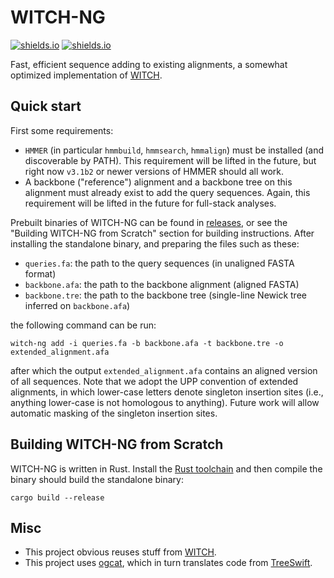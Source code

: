 WITCH-NG
================

[![shields.io](https://img.shields.io/badge/recommended_version-0.0.2-blue?style=for-the-badge)](https://github.com/RuneBlaze/WITCH-NG/releases/tag/v0.0.2) [![shields.io](https://img.shields.io/badge/research_paper-biorxiv_preprint-blue?style=for-the-badge)](https://www.biorxiv.org/content/10.1101/2022.08.08.503232v1)

Fast, efficient sequence adding to existing alignments, a somewhat optimized implementation of [WITCH](https://github.com/c5shen/WITCH).

## Quick start

First some requirements:

 - `HMMER` (in particular `hmmbuild`, `hmmsearch`, `hmmalign`) must be installed (and discoverable by PATH). This requirement will be lifted in the future, but right now `v3.1b2` or newer versions of HMMER should all work.
 - A backbone ("reference") alignment and a backbone tree on this alignment must already exist to add the query sequences. Again, this requirement will be lifted in the future for full-stack analyses.

Prebuilt binaries of WITCH-NG can be found in [releases](https://github.com/RuneBlaze/WITCH-NG/releases/), or see the "Building WITCH-NG from Scratch" section for building instructions. After installing the standalone binary, and preparing the files such as these:

 - `queries.fa`: the path to the query sequences (in unaligned FASTA format)
 - `backbone.afa`: the path to the backbone alignment (aligned FASTA)
 - `backbone.tre`: the path to the backbone tree (single-line Newick tree inferred on `backbone.afa`)

the following command can be run:

```shell
witch-ng add -i queries.fa -b backbone.afa -t backbone.tre -o extended_alignment.afa
```

after which the output `extended_alignment.afa` contains an aligned version of all sequences. Note that we adopt the UPP convention of extended alignments, in which lower-case letters denote singleton insertion sites (i.e., anything lower-case is not homologous to anything). Future work will allow automatic masking of the singleton insertion sites.

## Building WITCH-NG from Scratch

WITCH-NG is written in Rust. Install the [Rust toolchain](https://www.rust-lang.org/tools/install) and then compile the binary should build the standalone binary:

```shell
cargo build --release
```

## Misc

 - This project obvious reuses stuff from [WITCH](https://github.com/c5shen/WITCH).
 - This project uses [ogcat](https://github.com/RuneBlaze/ogcat), which in turn translates code from [TreeSwift](https://niema.net/TreeSwift/).